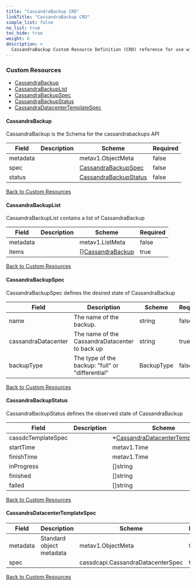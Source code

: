 ```yaml
---
title: "CassandraBackup CRD"
linkTitle: "CassandraBackup CRD"
simple_list: false
no_list: true
toc_hide: true
weight: 6
description: >
  CassandraBackup Custom Resource Definition (CRD) reference for use with K8ssandra Operator.
---
```


### Custom Resources

* [CassandraBackup](#cassandrabackup)
* [CassandraBackupList](#cassandrabackuplist)
* [CassandraBackupSpec](#cassandrabackupspec)
* [CassandraBackupStatus](#cassandrabackupstatus)
* [CassandraDatacenterTemplateSpec](#cassandradatacentertemplatespec)

#### CassandraBackup

CassandraBackup is the Schema for the cassandrabackups API

| Field | Description | Scheme | Required |
| ----- | ----------- | ------ | -------- |
| metadata |  | metav1.ObjectMeta | false |
| spec |  | [CassandraBackupSpec](#cassandrabackupspec) | false |
| status |  | [CassandraBackupStatus](#cassandrabackupstatus) | false |

[Back to Custom Resources](#custom-resources)

#### CassandraBackupList

CassandraBackupList contains a list of CassandraBackup

| Field | Description | Scheme | Required |
| ----- | ----------- | ------ | -------- |
| metadata |  | metav1.ListMeta | false |
| items |  | [][CassandraBackup](#cassandrabackup) | true |

[Back to Custom Resources](#custom-resources)

#### CassandraBackupSpec

CassandraBackupSpec defines the desired state of CassandraBackup

| Field | Description | Scheme | Required |
| ----- | ----------- | ------ | -------- |
| name | The name of the backup. | string | false |
| cassandraDatacenter | The name of the CassandraDatacenter to back up | string | true |
| backupType | The type of the backup: \"full\" or \"differential\" | BackupType | false |

[Back to Custom Resources](#custom-resources)

#### CassandraBackupStatus

CassandraBackupStatus defines the observed state of CassandraBackup

| Field | Description | Scheme | Required |
| ----- | ----------- | ------ | -------- |
| cassdcTemplateSpec |  | *[CassandraDatacenterTemplateSpec](#cassandradatacentertemplatespec) | false |
| startTime |  | metav1.Time | false |
| finishTime |  | metav1.Time | false |
| inProgress |  | []string | false |
| finished |  | []string | false |
| failed |  | []string | false |

[Back to Custom Resources](#custom-resources)

#### CassandraDatacenterTemplateSpec



| Field | Description | Scheme | Required |
| ----- | ----------- | ------ | -------- |
| metadata | Standard object metadata | metav1.ObjectMeta | false |
| spec |  | cassdcapi.CassandraDatacenterSpec | true |

[Back to Custom Resources](#custom-resources)
